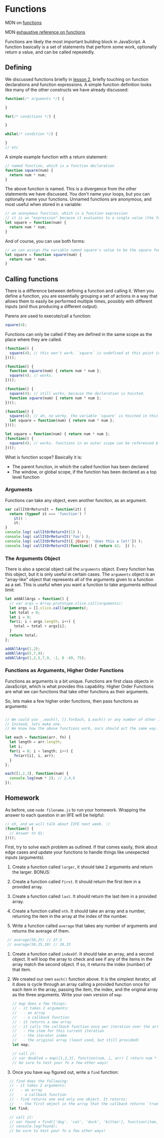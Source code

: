 # Functions

MDN on [functions](https://developer.mozilla.org/en-US/docs/Web/JavaScript/Guide/Functions)

MDN [exhaustive reference on functions](https://developer.mozilla.org/en-US/docs/Web/JavaScript/Reference/Functions)

Functions are likely the most important building block in JavaScript.  A function basically is a set of
statements that perform some work, optionally return a value, and can be called repeatedly.

## Defining

We discussed functions briefly in [lesson 2](./lesson-2.md), briefly touching on function declarations and function expressions.
A simple function definition looks like many of the other constructs we have already discussed:

```JavaScript
function(/* arguments */) {

}

for(/* conditions */) {

}

while(/* condition */) {

}
// etc
```
A simple example function with a return statement:

```JavaScript
// named function, which is a function declaration
function square(num) {
  return num * num;
}
```
The above function is named.  This is a divergence from the other statements we have discussed.  You don't name your loops, but
you can optionally name your functions.  Unnamed functions are anonymous, and most useful when stored in a variable:

```JavaScript
// an anonymous function, which is a function expression
// it is an "expression" because it evaluates to a single value (the function itself) and is stored in the variable
let square = function(num) {
  return num * num;
}
```

And of course, you can use both forms:

```JavaScript
// we can assign the variable named square's value to be the square function
let square = function square(num) {
  return num * num;
}

```

## Calling functions

There is a difference between defining a function and calling it. When you define a function, you are essentially grouping
a set of actions in a way that allows them to easily be performed multiple times, possibly with different inputs (and thus
producing a different output).

Parens are used to execute/call a function:
```JavaScript
square(4);
```

Functions can only be called if they are defined in the same scope as the place where they are called.

```JavaScript
(function() {  
  square(4); // this won't work. `square` is undefined at this point in the code...
})();

(function() {  
  function square(num) { return num * num };
  square(4); // works.
})();

(function() {  
  square(4); // still works, because the declaration is hoisted.
  function square(num) { return num * num };
})();

(function() {  
  square(4); // ah, no worky. the variable `square` is hoisted in this case, but it isn't assigned to a function until later...
  let square = function(num) { return num * num };
})();

let square = function(num) { return num * num };
(function() {  
  square(4); // works. functions in an outer scope can be referenced & called.  just not in a sibling or child/grandchild/etc scope
})();

```
What is function scope?  Basically it is:
- The parent function, in which the called function has been declared
- The window, or global scope, if the function has been declared as a top level function


### Arguments

Functions can take any object, even another function, as an argument.

```JavaScript
var callItOrReturnIt = function(it) {
  return (typeof it === 'function') ?
    it() :
    it;
}
console.log( callItOrReturnIt(1) );
console.log( callItOrReturnIt('foo') );
console.log( callItOrReturnIt({ jQuery: 'does this a lot!'}) );
console.log( callItOrReturnIt(function() { return 42;  }) );

```

### The Arguments Object

There is also a special object call the `arguments` object.  Every function has this object, but it is only useful in certain
cases.  The `arguments` object is an "array-like" object that represents all of the arguments given to a function as a set.
This is useful when you want a function to take arguments without limit:

```JavaScript
let addAllArgs = function() {
  // var args = Array.prototype.slice.call(arguments);
  let args = [].slice.call(arguments);
  let total = 0;
  let i = 0;
  for(i; i < args.length; i++) {
    total = total + args[i];
  }
  return total;
};

addAllArgs(1,2);
addAllArgs(5,7,9);
addAllArgs(1,2,5,7,9, -1, 0 -49, 75);
```

### Functions as Arguments, Higher Order Functions


Functions as arguments is a bit unique.  Functions are first class objects in JavaScript, which is what provides this capability.
Higher Order Functions are what we can functions that take other functions as their arguments.  

So, lets make a few higher order functions, then pass functions as arguments:

```JavaScript

// We could use _.each(), [].forEach, $.each() or any number of other iterator functions.  
// Instead, lets make one.
// We know how the above functions work, ours should act the same way.

let each = function(arr, fn) {
  let length = arr.length;
  let i;
  for(i = 0; i < length; i++) {
    fn(arr[i], i, arr);
  }
};

each([1,2,3], function(num) {
  console.log(num * 2); // 2,4,6
});  

```





## Homework

As before, use `node filename.js` to run your homework.  Wrapping the answer to each question in an IIFE will
be helpful:
```JavaScript
// oh, and we will talk about IIFE next week. :)
(function() {
  // Answer to Q1:
})();
```

First, try to solve each problem as outlined.  If that comes easily, think about edge cases and update your functions
to handle things like unexpected inputs (arguments).

1. Create a function called `larger`, it should take 2 arguments and return the larger.
  BONUS:

1. Create a function called `first`.  It should return the first item in a provided array.

1. Create a function called `last`. It should return the last item in a provided array.

1. Create a function called `nth`.  It should take an array and a number, returning the item in the
array at the index of the number.

1.  Write a function called `average` that takes any number of arguments and returns the average of them.

  ```JavaScript
   // average(50,25) // 37.5
   // average(50,25,10) // 28.33
  ```

1.  Create a function called `indexOf`.  It should take an array, and a second object.  It will loop the array to check and
see if any of the items in the array match the second object.  If so, it returns the index (number) of that item.

1. We created our own `each()` function above.  It is the simplest iterator, all it does is cycle through an array calling
    a provided function once for each item in the array, passing the item, the index, and the original array as the three
    arguments.
    Write your own version of `map`:
    ```JavaScript
    // map does a few things:
    // - it takes 2 arguments:
    //   - an array
    //   - a callback function
    // - it returns a new array
    // - it calls the callback function once per iteration over the array with each of the following:
    //   - the item for this current iteration
    //   - the iterator index
    //   - the original array (least used, but still provided)
    let map;

    // call it:
    // var doubled = map([1,2,3], function(num, i, arr) { return num * 2;  });
    // be sure to test your fn a few other ways!
    ```

1.  Once you have `map` figured out, write a `find` function:

  ```JavaScript
    // find does the following:
    // - it takes 2 arguments:
    //   - an array
    //   - a callback function
    // - find returns one and only one object. It returns:
    //   - the first object in the array that the callback returns `true` for.
    let find;

    // call it:
    // var found = find(['dog', 'cat', 'duck', 'kitten'], function(item, i, arr) { return item === 'kitten'; });
    // console.log(found);
    // be sure to test your fn a few other ways!
  ```
